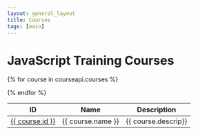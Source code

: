 ```yaml
---
layout: general_layout
title: Courses
tags: [main]
---
```



<h1><b> JavaScript Training Courses </b></h1>


<table class="table">
<thead>
    <tr>
       <th>ID</th><th>Name</th><th>Description</th>
    </tr> 
</thead>
<tbody>
</tbody>

{% for course in courseapi.courses %}
<tr>
<td><a href="/courses/{{ course.name | slug }}/">{{ course.id }}</a></td>
<td>{{ course.name }}</td>
<td>{{ course.descrip}}</td>
</tr>
{% endfor %}

</table>



    


